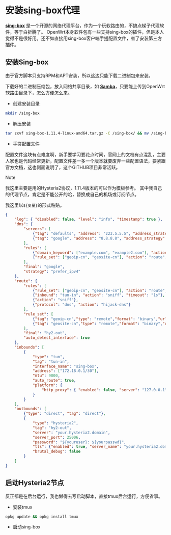 # 安装sing-box代理

**[sing-box](https://sing-box.sagernet.org/)** 是一个开源的网络代理平台，作为一个玩软路由的，不搞点梯子代理软件，等于白折腾了。
OpenWrt本身软件包有一些支持sing-box的插件，但是本人觉得不是很好用。还不如直接用sing-box客户端手搓配置文件，省了安装第三方插件。

## 安装Sing-box

由于官方脚本只支持RPM和APT安装，所以这边只能下载二进制包来安装。

下载好的二进制压缩包，放入网络共享目录，如 **[Samba](/OpenWrt/samba.md)**，只要能上传到OpenWrt软路由目录下，怎么方便怎么来。

- 创建安装目录

```bash
mkdir /sing-box
```

- 解压安装

```bash
tar zxvf sing-box-1.11.4-linux-amd64.tar.gz -C /sing-box/ && mv /sing-box/sing-box-1.11.4-linux-amd64/sing-box /sing-box/ && rm -rf /sing-box/sing-box-1.11.4-linux-amd64
```

- 手搓配置文件

配置文件这块有点难度啊，新手要学习要花点时间，官网上的文档有点混乱，主要人家也是代码经常更新，配置文件差一多一个版本就要废弃一些配置语法，要紧跟官方文档，这也侧面说明了，这个GITHUB项目非常活跃。

> [!NOTE]
> 我这里主要是用的Hysteria2协议，1.11.4版本的可以作为模板参考。
> 其中我自己的代理节点，肯定是不能公开的哈，替换成自己的机场或订阅节点。
>
> 我这里以`${变量}`的形式粘贴。

```json
{
    "log": { "disabled": false, "level": "info", "timestamp": true },
    "dns": {
        "servers": [
            {"tag": "defaults", "address": "223.5.5.5", "address_strategy": "prefer_ipv4", "detour": "direct"},
            {"tag": "google", "address": "8.8.8.8", "address_strategy": "prefer_ipv4", "detour": "hy2-out"}
        ],
        "rules": [
            {"domain_keyword": ["example.com", "example2.com"], "action": "route", "server": "defaults"},
            {"rule_set": ["geoip-cn", "geosite-cn"], "action": "route", "server": "defaults"}
        ],
        "final": "google",
        "strategy": "prefer_ipv4"
    },
    "route": {
        "rules": [
            {"rule_set": ["geoip-cn", "geosite-cn"], "action": "route", "outbound": "direct"},
            {"inbound": "tun-in", "action": "sniff", "timeout": "1s"},
            {"action": "sniff"},
            {"protocol": "dns", "action": "hijack-dns"}
        ],
        "rule_set": [
            {"tag": "geoip-cn","type": "remote","format": "binary","url": "https://raw.githubusercontent.com/SagerNet/sing-geoip/rule-set/geoip-cn.srs", "download_detour": "hy2-out"},
            {"tag": "geosite-cn","type": "remote","format": "binary","url": "https://raw.githubusercontent.com/SagerNet/sing-geosite/rule-set/geosite-cn.srs","download_detour": "hy2-out"}
        ],
        "final": "hy2-out",
        "auto_detect_interface": true
    },
    "inbounds": [
        {
            "type": "tun",
            "tag": "tun-in",
            "interface_name": "sing-box",
            "address": ["172.18.0.1/30"],
            "mtu": 9000,
            "auto_route": true,
            "platform": {
                "http_proxy": { "enabled": false, "server": "127.0.0.1", "server_port": 10809 }
            }
        }
    ],
    "outbounds": [
        {"type": "direct", "tag": "direct"},
        {
            "type": "hysteria2",
            "tag": "hy2-out",
            "server": "your.hysteria2.domain",
            "server_port": 25006,
            "password": "${youruser}: ${yourpasswd}",
            "tls": {"enabled": true, "server_name": "your.hysteria2.domain", "disable_sni": false, "insecure": false},
            "brutal_debug": false
        }
    ]
}
```

## 启动Hysteria2节点

反正都是在后台运行，我也懒得去写启动脚本，直接tmux后台运行，方便省事。

- 安装tmux

```bash
opkg update && opkg install tmux
```

- 启动sing-box

```bash

```